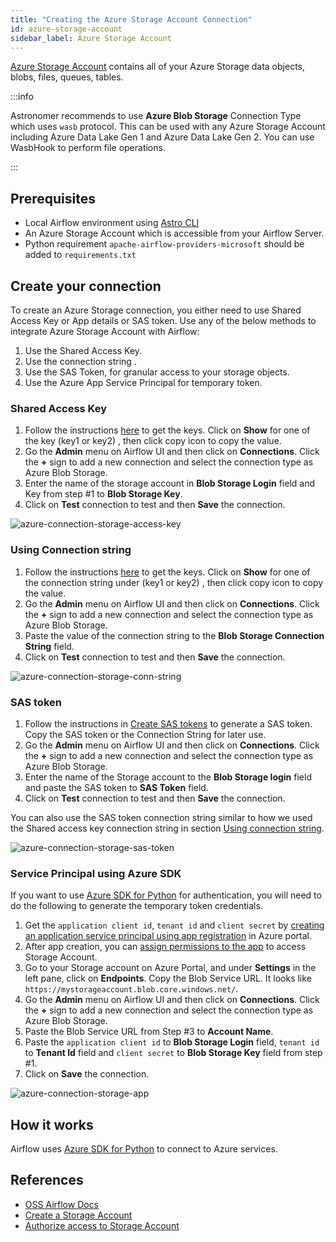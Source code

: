 ```yaml
---
title: "Creating the Azure Storage Account Connection"
id: azure-storage-account
sidebar_label: Azure Storage Account
---
```


<head>
  <meta name="description" content="Learn how to create the Azure Storage Account Connection." />
  <meta name="og:description" content="Learn how to create the Azure Storage Account Connection." />
</head>

[Azure Storage Account](https://learn.microsoft.com/en-us/azure/storage/common/storage-account-overview) contains all of your Azure Storage data objects, blobs, files, queues, tables. 

:::info

Astronomer recommends to use **Azure Blob Storage** Connection Type which uses `wasb` protocol. This can be used with any Azure Storage Account including Azure Data Lake Gen 1 and Azure Data Lake Gen 2. You can use WasbHook to perform file operations.

:::

## Prerequisites
- Local Airflow environment using [Astro CLI](https://docs.astronomer.io/astro/cli/overview)
- An Azure Storage Account which is accessible from your Airflow Server.
- Python requirement `apache-airflow-providers-microsoft` should be added to `requirements.txt`

## Create your connection

To create an Azure Storage connection, you either need to use Shared Access Key or App details or SAS token. Use any of the below methods to integrate Azure Storage Account with Airflow:

1. Use the Shared Access Key.
2. Use the connection string .
2. Use the SAS Token, for granular access to your storage objects.
3. Use the Azure App Service Principal for temporary token.

### Shared Access Key 

1. Follow the instructions [here](https://learn.microsoft.com/en-us/azure/storage/common/storage-account-keys-manage?tabs=azure-portal) to get the keys. Click on **Show** for one of the key (key1 or key2) , then click copy icon to copy the value.
2. Go the **Admin** menu on Airflow UI and then click on **Connections**. Click the **+** sign to add a new connection and select the connection type as Azure Blob Storage.
3. Enter the name of the storage account in **Blob Storage Login** field and Key from step #1 to **Blob Storage Key**.
4. Click on **Test** connection to test and then **Save** the connection.

![azure-connection-storage-access-key](/img/guides/connection-blob-storage-access-key.png)

### Using Connection string

1. Follow the instructions [here](https://learn.microsoft.com/en-us/azure/storage/common/storage-account-keys-manage?tabs=azure-portal) to get the keys. Click on **Show** for one of the connection string under (key1 or key2) , then click copy icon to copy the value.
2. Go the **Admin** menu on Airflow UI and then click on **Connections**. Click the **+** sign to add a new connection and select the connection type as Azure Blob Storage.
3. Paste the value of the connection string to the **Blob Storage Connection String** field. 
4. Click on **Test** connection to test and then **Save** the connection.

![azure-connection-storage-conn-string](/img/guides/connection-blob-storage-conn-string.png)

### SAS token

1. Follow the instructions in [Create SAS tokens](https://learn.microsoft.com/en-us/azure/cognitive-services/translator/document-translation/how-to-guides/create-sas-tokens?tabs=Containers#create-sas-tokens-in-the-azure-portal) to generate a SAS token. Copy the SAS token or the Connection String for later use.
2. Go the **Admin** menu on Airflow UI and then click on **Connections**. Click the **+** sign to add a new connection and select the connection type as Azure Blob Storage.
3. Enter the name of the Storage account to the **Blob Storage login** field and paste the SAS token to **SAS Token** field.
4. Click on **Test** connection to test and then **Save** the connection.

You can also use the SAS token connection string similar to how we used the Shared access key connection string in section [Using connection string](azure-storage-account#using-connection-string).

![azure-connection-storage-sas-token](/img/guides/connection-blob-storage-sas-token.png)

### Service Principal using Azure SDK

If you want to use [Azure SDK for Python](https://learn.microsoft.com/en-us/azure/developer/python/sdk/authentication-overview?tabs=cmd) for authentication, you will need to do the following to generate the temporary token credentials. 
   
1. Get the `application client id`, `tenant id` and `client secret` by [creating an application service principal using app registration](https://learn.microsoft.com/en-us/azure/developer/python/sdk/authentication-local-development-service-principal?tabs=azure-portal) in Azure portal.
2. After app creation, you can [assign permissions to the app](https://learn.microsoft.com/en-us/azure/developer/python/sdk/authentication-local-development-service-principal?tabs=azure-portal) to access Storage Account.
3. Go to your Storage account on Azure Portal, and under **Settings** in the left pane, click on **Endpoints**. Copy the Blob Service URL. It looks like `https://mystorageaccount.blob.core.windows.net/`.
4. Go the **Admin** menu on Airflow UI and then click on **Connections**. Click the **+** sign to add a new connection and select the connection type as Azure Blob Storage.
5. Paste the Blob Service URL from Step #3 to **Account Name**.
6. Paste the `application client id` to **Blob Storage Login** field, `tenant id` to **Tenant Id** field and `client secret` to **Blob Storage Key** field from step #1.
6. Click on **Save** the connection.

![azure-connection-storage-app](/img/guides/connection-blob-storage-app.png)

## How it works

Airflow uses [Azure SDK for Python](https://github.com/Azure/azure-sdk-for-python) to connect to Azure services.

## References

- [OSS Airflow Docs](https://airflow.apache.org/docs/apache-airflow-providers-microsoft-azure/stable/connections/wasb.html)
- [Create a Storage Account](https://learn.microsoft.com/en-us/azure/storage/common/storage-account-overview?toc=%2Fazure%2Fstorage%2Fblobs%2Ftoc.json&bc=%2Fazure%2Fstorage%2Fblobs%2Fbreadcrumb%2Ftoc.json)
- [Authorize access to Storage Account](https://learn.microsoft.com/en-us/azure/storage/common/authorize-data-access?toc=%2Fazure%2Fstorage%2Fblobs%2Ftoc.json&bc=%2Fazure%2Fstorage%2Fblobs%2Fbreadcrumb%2Ftoc.json)